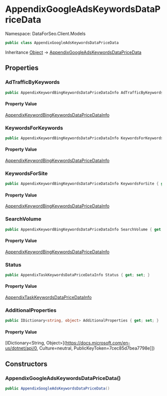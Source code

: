 # AppendixGoogleAdsKeywordsDataPriceData

Namespace: DataForSeo.Client.Models

```csharp
public class AppendixGoogleAdsKeywordsDataPriceData
```

Inheritance [Object](https://docs.microsoft.com/en-us/dotnet/api/Object) → [AppendixGoogleAdsKeywordsDataPriceData](./AppendixGoogleAdsKeywordsDataPriceData.md)

## Properties

### **AdTrafficByKeywords**

```csharp
public AppendixKeywordBingKeywordsDataPriceDataInfo AdTrafficByKeywords { get; set; }
```

#### Property Value

[AppendixKeywordBingKeywordsDataPriceDataInfo](./AppendixKeywordBingKeywordsDataPriceDataInfo.md)<br>

### **KeywordsForKeywords**

```csharp
public AppendixKeywordBingKeywordsDataPriceDataInfo KeywordsForKeywords { get; set; }
```

#### Property Value

[AppendixKeywordBingKeywordsDataPriceDataInfo](./AppendixKeywordBingKeywordsDataPriceDataInfo.md)<br>

### **KeywordsForSite**

```csharp
public AppendixKeywordBingKeywordsDataPriceDataInfo KeywordsForSite { get; set; }
```

#### Property Value

[AppendixKeywordBingKeywordsDataPriceDataInfo](./AppendixKeywordBingKeywordsDataPriceDataInfo.md)<br>

### **SearchVolume**

```csharp
public AppendixKeywordBingKeywordsDataPriceDataInfo SearchVolume { get; set; }
```

#### Property Value

[AppendixKeywordBingKeywordsDataPriceDataInfo](./AppendixKeywordBingKeywordsDataPriceDataInfo.md)<br>

### **Status**

```csharp
public AppendixTaskKeywordsDataPriceDataInfo Status { get; set; }
```

#### Property Value

[AppendixTaskKeywordsDataPriceDataInfo](./AppendixTaskKeywordsDataPriceDataInfo.md)<br>

### **AdditionalProperties**

```csharp
public IDictionary<string, object> AdditionalProperties { get; set; }
```

#### Property Value

[IDictionary&lt;String, Object&gt;](https://docs.microsoft.com/en-us/dotnet/api/0, Culture=neutral, PublicKeyToken=7cec85d7bea7798e]])<br>

## Constructors

### **AppendixGoogleAdsKeywordsDataPriceData()**

```csharp
public AppendixGoogleAdsKeywordsDataPriceData()
```
